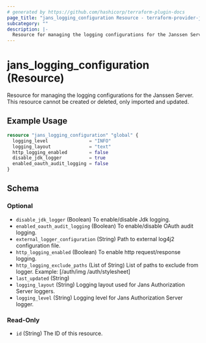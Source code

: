 ```yaml
---
# generated by https://github.com/hashicorp/terraform-plugin-docs
page_title: "jans_logging_configuration Resource - terraform-provider-jans"
subcategory: ""
description: |-
  Resource for managing the logging configurations for the Janssen Server. This resource cannot be created or deleted, only imported and updated.
---
```


# jans_logging_configuration (Resource)

Resource for managing the logging configurations for the Janssen Server. This resource cannot be created or deleted, only imported and updated.

## Example Usage

```terraform
resource "jans_logging_configuration" "global" {
  logging_level               = "INFO"
  logging_layout              = "text"
  http_logging_enabled        = false
  disable_jdk_logger          = true
  enabled_oauth_audit_logging = false
}
```

<!-- schema generated by tfplugindocs -->
## Schema

### Optional

- `disable_jdk_logger` (Boolean) To enable/disable Jdk logging.
- `enabled_oauth_audit_logging` (Boolean) To enable/disable OAuth audit logging.
- `external_logger_configuration` (String) Path to external log4j2 configuration file.
- `http_logging_enabled` (Boolean) To enable http request/response logging.
- `http_logging_exclude_paths` (List of String) List of paths to exclude from logger. Example: [/auth/img /auth/stylesheet]
- `last_updated` (String)
- `logging_layout` (String) Logging layout used for Jans Authorization Server loggers.
- `logging_level` (String) Logging level for Jans Authorization Server logger.

### Read-Only

- `id` (String) The ID of this resource.
